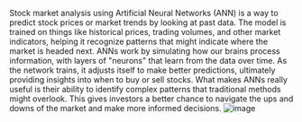 Stock market analysis using Artificial Neural Networks (ANN) is a way to predict stock prices or market trends by looking at past data. The model is trained on things like historical prices, trading volumes, and other market indicators, helping it recognize patterns that might indicate where the market is headed next.
ANNs work by simulating how our brains process information, with layers of "neurons" that learn from the data over time. As the network trains, it adjusts itself to make better predictions, ultimately providing insights into when to buy or sell stocks.
What makes ANNs really useful is their ability to identify complex patterns that traditional methods might overlook. This gives investors a better chance to navigate the ups and downs of the market and make more informed decisions.
![image](https://github.com/user-attachments/assets/617ef9d6-46d9-454d-aac2-57011b2c7153)
